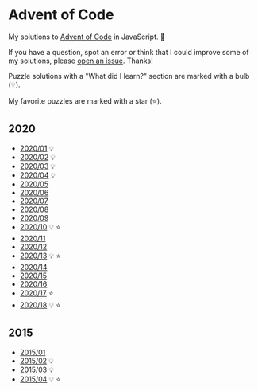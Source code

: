 # Advent of Code

My solutions to
[Advent of Code](https://adventofcode.com/)
in JavaScript.
:santa:

If you have a question,
spot an error
or think that I could improve some of my solutions,
please [open an issue](https://github.com/mtsknn/advent-of-code/issues).
Thanks!

Puzzle solutions with a "What did I learn?" section
are marked with a bulb (:bulb:).

My favorite puzzles are marked with a star (:star:).

## 2020

- [2020/01](./2020/01.md) :bulb:
- [2020/02](./2020/02.md) :bulb:
- [2020/03](./2020/03.md) :bulb:
- [2020/04](./2020/04.md) :bulb:
- [2020/05](./2020/05.md)
- [2020/06](./2020/06.md)
- [2020/07](./2020/07.md)
- [2020/08](./2020/08.md)
- [2020/09](./2020/09.md)
- [2020/10](./2020/10.md) :bulb: :star:
- [2020/11](./2020/11.md)
- [2020/12](./2020/12.md)
- [2020/13](./2020/13.md) :bulb: :star:
- [2020/14](./2020/14.md)
- [2020/15](./2020/15.md)
- [2020/16](./2020/16.md)
- [2020/17](./2020/17.md) :star:
- [2020/18](./2020/18.md) :bulb: :star:

## 2015

- [2015/01](./2015/01.md)
- [2015/02](./2015/02.md) :bulb:
- [2015/03](./2015/03.md) :bulb:
- [2015/04](./2015/04.md) :bulb: :star:
